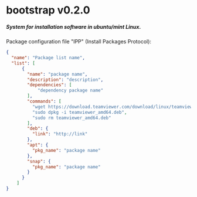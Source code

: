 # bootstrap v0.2.0
##### System for installation software in ubuntu/mint Linux.

Package configuration file "IPP" (Install Packages Protocol):<br>
```JSON
{
  "name": "Package list name",
  "list": [
      {
        "name": "package name",
        "description": "description",
        "dependencies": [
            "dependency package name"
        ],
        "commands": [
          "wget https://download.teamviewer.com/download/linux/teamviewer_amd64.deb",
          "sudo dpkg -i teamviewer_amd64.deb",
          "sudo rm teamviewer_amd64.deb"
        ],
        "deb": {
          "link": "http://link"
        },
        "apt": {
          "pkg_name": "package name"
        },
        "snap": {
          "pkg_name": "package name"
        }
      }
    ]
}

```